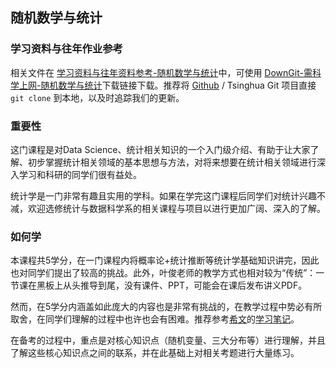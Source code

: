 ## 随机数学与统计

### 学习资料与往年作业参考

相关文件在 [学习资料与往年资料参考-随机数学与统计](https://github.com/Open-DA/OpenDA/tree/main/A_%E5%9F%BA%E7%A1%80%E8%AF%BE%E7%A8%8B/%E9%9A%8F%E6%9C%BA%E6%95%B0%E5%AD%A6%E4%B8%8E%E7%BB%9F%E8%AE%A1)中，可使用 [DownGit-需科学上网-随机数学与统计](https://tool.mkblog.cn/downgit/#/home?url=https://github.com/Open-DA/OpenDA/tree/main/A_%E5%9F%BA%E7%A1%80%E8%AF%BE%E7%A8%8B/%E9%9A%8F%E6%9C%BA%E6%95%B0%E5%AD%A6%E4%B8%8E%E7%BB%9F%E8%AE%A1)下载链接下载。推荐将 [Github](https://github.com/Open-DA/OpenDA) / Tsinghua Git 项目直接 `git clone` 到本地，以及时追踪我们的更新。

### 重要性

这门课程是对Data Science、统计相关知识的一个入门级介绍、有助于让大家了解、初步掌握统计相关领域的基本思想与方法，对将来想要在统计相关领域进行深入学习和科研的同学们很有益处。

统计学是一门非常有趣且实用的学科。如果在学完这门课程后同学们对统计兴趣不减，欢迎选修统计与数据科学系的相关课程与项目以进行更加广阔、深入的了解。

### 如何学

本课程共5学分，在一门课程内将概率论+统计推断等统计学基础知识讲完，因此也对同学们提出了较高的挑战。此外，叶俊老师的教学方式也相对较为“传统”：一节课在黑板上从头推导到尾，没有课件、PPT，可能会在课后发布讲义PDF。

然而，在5学分内涵盖如此庞大的内容也是非常有挑战的，在教学过程中势必有所取舍，在同学们理解的过程中也许也会有困难。推荐参考[希文](https://gao-jiawei.com/)的[学习笔记](https://github.com/Open-DA/OpenDA/blob/main/A_%E5%9F%BA%E7%A1%80%E8%AF%BE%E7%A8%8B/%E9%9A%8F%E6%9C%BA%E6%95%B0%E5%AD%A6%E4%B8%8E%E7%BB%9F%E8%AE%A1/1_%E5%AD%A6%E4%B9%A0%E8%B5%84%E6%96%99/%E7%9F%A5%E8%AF%86%E7%82%B9%E6%80%BB%E7%BB%93/%E8%AF%BE%E7%A8%8B%E7%AC%94%E8%AE%B0_%E5%B8%8C%E6%96%87.pdf)。

在备考的过程中，重点是对核心知识点（随机变量、三大分布等）进行理解，并且了解这些核心知识点之间的联系，并在此基础上对相关考题进行大量练习。

